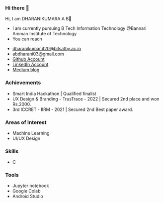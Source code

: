 ### Hi there 👋

Hi, I am DHARANIKUMARA A B👋
*  I am currently pursuing B Tech Information Technology @Bannari Amman Institute of Technology
*  You can reach <br>
- dharanikumar.it20@bitsathy.ac.in<br>
- abdharani03@gmail.com<br>
- [Github Account](https://github.com/DHARANIKUMAR-A-B)<br>
- [LinkedIn Account](https://www.linkedin.com/in/dharanikumar-a-b-a27ba8212/)<br>
- [Medium blog](https://medium.com/@abdharani03)<br>
### Achievements
- Smart India Hackathon | Qualified finalist
- UX Design & Branding - TrusTrace - 2022 | Secured 2nd place and won Rs.2000.
- 3rd ICCRET - IIRM - 2021 | Secured 2nd Best paper award.
### Areas of Interest
- Machine Learning
- UI/UX Design
### Skills
- C
### Tools
- Jupyter notebook
- Google Colab
- Android Studio
